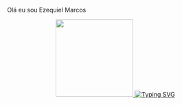 Olá eu sou Ezequiel Marcos

<div align="center">
  <a href="https://github.com/EzequisevlA">
  <img height="180em" src="https://github-readme-stats.vercel.app/api?username=EzequisevlA&show_icons=true&theme=dark&include_all_commits=true&count_private=true"/>
    <a href="https://git.io/typing-svg"><img src="https://readme-typing-svg.demolab.com?font=Fira+Code&pause=1000&color=95F718&random=false&width=435&lines=Hello, + I'm Ezequiel" alt="Typing SVG" /></a>
</div>
